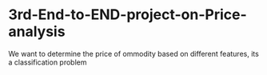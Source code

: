 # 3rd-End-to-END-project-on-Price-analysis
We want to determine the price of ommodity based on different features, its a classification problem
